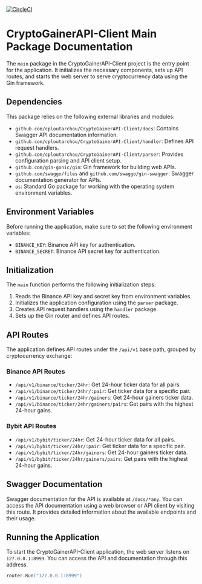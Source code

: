 [![CircleCI](https://dl.circleci.com/status-badge/img/circleci/8xWFaF83UGzqoLTaHXvpfe/4s2uuhZWD7k4mWZyLdaqAG/tree/main.svg?style=svg)](https://dl.circleci.com/status-badge/redirect/circleci/8xWFaF83UGzqoLTaHXvpfe/4s2uuhZWD7k4mWZyLdaqAG/tree/main)



# CryptoGainerAPI-Client Main Package Documentation

The `main` package in the CryptoGainerAPI-Client project is the entry point for the application. It initializes the necessary components, sets up API routes, and starts the web server to serve cryptocurrency data using the Gin framework.

## Dependencies

This package relies on the following external libraries and modules:

- `github.com/cploutarchou/CryptoGainerAPI-Client/docs`: Contains Swagger API documentation information.
- `github.com/cploutarchou/CryptoGainerAPI-Client/handler`: Defines API request handlers.
- `github.com/cploutarchou/CryptoGainerAPI-Client/parser`: Provides configuration parsing and API client setup.
- `github.com/gin-gonic/gin`: Gin framework for building web APIs.
- `github.com/swaggo/files` and `github.com/swaggo/gin-swagger`: Swagger documentation generator for APIs.
- `os`: Standard Go package for working with the operating system environment variables.

## Environment Variables

Before running the application, make sure to set the following environment variables:

- `BINANCE_KEY`: Binance API key for authentication.
- `BINANCE_SECRET`: Binance API secret key for authentication.

## Initialization

The `main` function performs the following initialization steps:

1. Reads the Binance API key and secret key from environment variables.
2. Initializes the application configuration using the `parser` package.
3. Creates API request handlers using the `handler` package.
4. Sets up the Gin router and defines API routes.

## API Routes

The application defines API routes under the `/api/v1` base path, grouped by cryptocurrency exchange:

### Binance API Routes

- `/api/v1/binance/ticker/24hr`: Get 24-hour ticker data for all pairs.
- `/api/v1/binance/ticker/24hr/:pair`: Get ticker data for a specific pair.
- `/api/v1/binance/ticker/24hr/gainers`: Get 24-hour gainers ticker data.
- `/api/v1/binance/ticker/24hr/gainers/pairs`: Get pairs with the highest 24-hour gains.

### Bybit API Routes

- `/api/v1/bybit/ticker/24hr`: Get 24-hour ticker data for all pairs.
- `/api/v1/bybit/ticker/24hr/:pair`: Get ticker data for a specific pair.
- `/api/v1/bybit/ticker/24hr/gainers`: Get 24-hour gainers ticker data.
- `/api/v1/bybit/ticker/24hr/gainers/pairs`: Get pairs with the highest 24-hour gains.

## Swagger Documentation

Swagger documentation for the API is available at `/docs/*any`. You can access the API documentation using a web browser or API client by visiting this route. It provides detailed information about the available endpoints and their usage.

## Running the Application

To start the CryptoGainerAPI-Client application, the web server listens on `127.0.0.1:8999`. You can access the API and documentation through this address.

```go
router.Run("127.0.0.1:8999")

